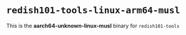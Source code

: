 # `redish101-tools-linux-arm64-musl`

This is the **aarch64-unknown-linux-musl** binary for `redish101-tools`
